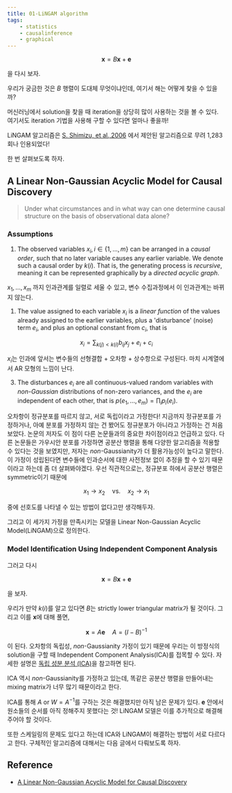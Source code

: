 ```yaml
---
title: 01-LiNGAM algorithm
tags:
    - statistics
    - causalinference  
    - graphical
---
```


$$
\mathbf{x}=B\mathbf{x}+\mathbf{e}
$$

을 다시 보자.

우리가 궁금한 것은 $B$ 행렬이 도대체 무엇이냐인데, 여기서 해는 어떻게 찾을 수 있을까?

<!--more-->

머신러닝에서 solution을 찾을 때 iteration을 상당히 많이 사용하는 것을 볼 수 있다. 여기서도 iteration 기법을 사용해 구할 수 있다면 얼마나 좋을까!

LiNGAM 알고리즘은 <a href="https://www.jmlr.org/papers/volume7/shimizu06a/shimizu06a.pdf">S. Shimizu, et al.,2006</a> 에서 제안된 알고리즘으로 무려 1,283회나 인용되었다! 

한 번 살펴보도록 하자.

## A Linear Non-Gaussian Acyclic Model for Causal Discovery

> Under what circumstances and in what way can one determine causal structure on the basis of observational data alone?

### Assumptions

1. The observed variables $x_i, i \in \{1,\dots,m\}$ can be arranged in a _causal order_, such that no later variable causes any earlier variable. We denote such a causal order by $k(i)$. That is, the generating process is _recursive_, meaning it can be represented graphically by a _directed acyclic graph_.
   
$x_1,\dots,x_m$ 까지 인과관계를 일렬로 세울 수 있고, 변수 수집과정에서 이 인과관계는 바뀌지 않는다.

1. The value assigned to each variable $x_i$ is a _linear function_ of the values already assigned to the earlier variables, plus a 'disturbance' (noise) term $e_i$, and plus an optional constant from $c_i$, that is

$$
x_i=\sum_{k(j)<k(i)}b_{ij}x_j+e_i+c_i
$$

$x_i$는 인과에 앞서는 변수들의 선형결합 + 오차항 + 상수항으로 구성된다. 마치 시계열에서 AR 모형의 느낌이 난다.

3. The disturbances $e_i$ are all continuous-valued random variables with _non-Gaussian_ distributions of non-zero variances, and the $e_i$ are independent of each other, that is $p(e_1,\dots,e_m)=\prod_i{p_i(e_i)}$.

오차항이 정규분포를 따르지 않고, 서로 독립이라고 가정한다! 지금까지 정규분포를 가정하거나, 아예 분포를 가정하지 않는 건 봤어도 정규분포가 아니라고 가정하는 건 처음 보았다. 논문의 저자도 이 점이 다른 논문들과의 중요한 차이점이라고 언급하고 있다. 다른 논문들은 가우시안 분포를 가정하면 공분산 행렬을 통해 다양한 알고리즘을 적용할 수 있다는 것을 보였지만, 저자는 _non_-Gaussianity가 더 활용가능성이 높다고 말한다. 이 가정이 성립된다면 변수들에 인과순서에 대한 사전정보 없이 추정을 할 수 있기 때문이라고 하는데 좀 더 살펴봐야겠다. 우선 직관적으로는, 정규분포 하에서 공분산 행렬은 symmetric이기 때문에

$$
x_1 \to x_2 \quad \text{vs.} \quad x_2 \to x_1
$$

중에 선호도를 나타낼 수 있는 방법이 없다고만 생각해두자.

그리고 이 세가지 가정을 만족시키는 모델을 Linear Non-Gaussian Acyclic Model(LiNGAM)으로 정의한다. 

### Model Identification Using Independent Component Analysis

그러고 다시

$$
\mathbf{x}=B\mathbf{x}+\mathbf{e}
$$

을 보자.

우리가 만약 $k(i)$를 알고 있다면 $B$는 strictly lower triangular matrix가 될 것이다. 그리고 이를 $\mathbf{x}$에 대해 풀면,

$$
\mathbf{x}=A\mathbf{e} \quad A=(I-B)^{-1}
$$

이 된다. 오차항의 독립성, _non_-Gaussianity 가정이 있기 때문에 우리는 이 방정식의 solution을 구할 때 Independent Component Analysis(ICA)를 접목할 수 있다. 자세한 설명은 <a href="https://angeloyeo.github.io/2020/07/14/ICA.html">독립 성분 분석 (ICA)</a>을 참고하면 된다.

ICA 역시 _non_-Gaussianity를 가정하고 있는데, 똑같은 공분산 행렬을 만들어내는 mixing matrix가 너무 많기 때문이라고 한다.

ICA를 통해 $A$ or $W=A^{-1}$를 구하는 것은 해결했지만 아직 남은 문제가 있다. $\mathbf{e}$ 안에서 원소들의 순서를 아직 정해주지 못했다는 것! LiNGAM 모델은 이를 추가적으로 해결해주어야 할 것이다.

또한 스케일링의 문제도 있다고 하는데 ICA와 LiNGAM이 해결하는 방법이 서로 다르다고 한다. 구체적인 알고리즘에 대해서는 다음 글에서 다뤄보도록 하자.

Reference
---

* <a href="https://www.jmlr.org/papers/volume7/shimizu06a/shimizu06a.pdf">A Linear Non-Gaussian Acyclic Model for Causal Discovery</a>
